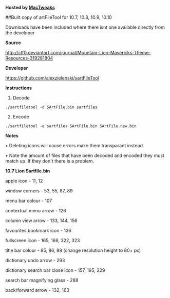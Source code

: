 **Hosted by [MacTweaks](https://www.mactweaks.net)**

##Built copy of artFileTool for 10.7, 10.8, 10.9, 10.10

Downloads have been included where there isnt one available directly from the developer


**Source**

http://ctf0.deviantart.com/journal/Mountain-Lion-Mavericks-Theme-Resources-319281804

**Developer**

https://github.com/alexzielenski/sartFileTool

**Instructions**

1) Decode 

```./sartfiletool -d SArtFile.bin sartfiles```

2) Encode 

```./sartfiletool -e sartfiles SArtFile.bin SArtFile.new.bin```

**Notes**

• Deleting icons will cause errors make them transparant instead.

• Note the amount of files that have been decoded and encoded they must match up. If they don't there is a problem.

**10.7 Lion Sartfile.bin**

apple icon - 11, 12

window corners - 53, 55, 87, 89 

menu bar colour - 107 

contextual menu arrow - 126

column view arrow - 133, 144, 156

favourites bookmark icon - 136

fullscreen icon - 165, 166, 322, 323

title bar colour - 85, 86, 88 (change resolution height to 80+ px)

dictionary undo arrow - 293

dictionary search bar close icon - 157, 195, 229

search bar magnifying glass - 288 

back/forward arrow - 132, 163 


